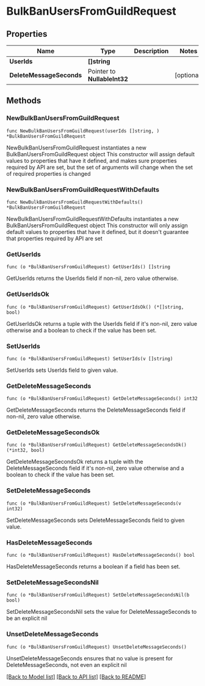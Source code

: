 # BulkBanUsersFromGuildRequest

## Properties

Name | Type | Description | Notes
------------ | ------------- | ------------- | -------------
**UserIds** | **[]string** |  | 
**DeleteMessageSeconds** | Pointer to **NullableInt32** |  | [optional] 

## Methods

### NewBulkBanUsersFromGuildRequest

`func NewBulkBanUsersFromGuildRequest(userIds []string, ) *BulkBanUsersFromGuildRequest`

NewBulkBanUsersFromGuildRequest instantiates a new BulkBanUsersFromGuildRequest object
This constructor will assign default values to properties that have it defined,
and makes sure properties required by API are set, but the set of arguments
will change when the set of required properties is changed

### NewBulkBanUsersFromGuildRequestWithDefaults

`func NewBulkBanUsersFromGuildRequestWithDefaults() *BulkBanUsersFromGuildRequest`

NewBulkBanUsersFromGuildRequestWithDefaults instantiates a new BulkBanUsersFromGuildRequest object
This constructor will only assign default values to properties that have it defined,
but it doesn't guarantee that properties required by API are set

### GetUserIds

`func (o *BulkBanUsersFromGuildRequest) GetUserIds() []string`

GetUserIds returns the UserIds field if non-nil, zero value otherwise.

### GetUserIdsOk

`func (o *BulkBanUsersFromGuildRequest) GetUserIdsOk() (*[]string, bool)`

GetUserIdsOk returns a tuple with the UserIds field if it's non-nil, zero value otherwise
and a boolean to check if the value has been set.

### SetUserIds

`func (o *BulkBanUsersFromGuildRequest) SetUserIds(v []string)`

SetUserIds sets UserIds field to given value.


### GetDeleteMessageSeconds

`func (o *BulkBanUsersFromGuildRequest) GetDeleteMessageSeconds() int32`

GetDeleteMessageSeconds returns the DeleteMessageSeconds field if non-nil, zero value otherwise.

### GetDeleteMessageSecondsOk

`func (o *BulkBanUsersFromGuildRequest) GetDeleteMessageSecondsOk() (*int32, bool)`

GetDeleteMessageSecondsOk returns a tuple with the DeleteMessageSeconds field if it's non-nil, zero value otherwise
and a boolean to check if the value has been set.

### SetDeleteMessageSeconds

`func (o *BulkBanUsersFromGuildRequest) SetDeleteMessageSeconds(v int32)`

SetDeleteMessageSeconds sets DeleteMessageSeconds field to given value.

### HasDeleteMessageSeconds

`func (o *BulkBanUsersFromGuildRequest) HasDeleteMessageSeconds() bool`

HasDeleteMessageSeconds returns a boolean if a field has been set.

### SetDeleteMessageSecondsNil

`func (o *BulkBanUsersFromGuildRequest) SetDeleteMessageSecondsNil(b bool)`

 SetDeleteMessageSecondsNil sets the value for DeleteMessageSeconds to be an explicit nil

### UnsetDeleteMessageSeconds
`func (o *BulkBanUsersFromGuildRequest) UnsetDeleteMessageSeconds()`

UnsetDeleteMessageSeconds ensures that no value is present for DeleteMessageSeconds, not even an explicit nil

[[Back to Model list]](../README.md#documentation-for-models) [[Back to API list]](../README.md#documentation-for-api-endpoints) [[Back to README]](../README.md)


